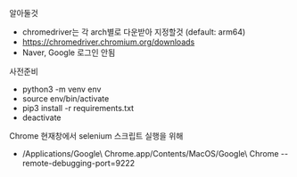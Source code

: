 
알아둘것
* chromedriver는 각 arch별로 다운받아 지정할것 (default: arm64)
* https://chromedriver.chromium.org/downloads
* Naver, Google 로그인 안됨

사전준비
* python3 -m venv env
* source env/bin/activate
* pip3 install -r requirements.txt
* deactivate

Chrome 현재창에서 selenium 스크립트 실행을 위해 
* /Applications/Google\ Chrome.app/Contents/MacOS/Google\ Chrome --remote-debugging-port=9222
